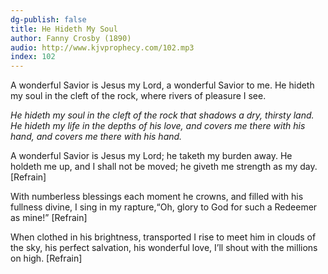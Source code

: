 ```yaml
---
dg-publish: false
title: He Hideth My Soul
author: Fanny Crosby (1890)
audio: http://www.kjvprophecy.com/102.mp3
index: 102
---
```


A wonderful Savior is Jesus my Lord,
a wonderful Savior to me.
He hideth my soul in the cleft of the rock,
where rivers of pleasure I see.

*He hideth my soul in the cleft of the rock
that shadows a dry, thirsty land.
He hideth my life in the depths of his love,
and covers me there with his hand,
and covers me there with his hand.*

A wonderful Savior is Jesus my Lord;
he taketh my burden away.
He holdeth me up, and I shall not be moved;
he giveth me strength as my day. [Refrain]

With numberless blessings each moment he crowns,
and filled with his fullness divine,
I sing in my rapture,“Oh, glory to God
for such a Redeemer as mine!” [Refrain]

When clothed in his brightness, transported I rise
to meet him in clouds of the sky,
his perfect salvation, his wonderful love,
I’ll shout with the millions on high. [Refrain]